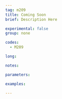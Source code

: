 ```yaml
---
tag: m209
title: Coming Soon
brief: Description Here

experimental: false
group: none

codes:
  - M209

long:

notes:

parameters:

examples:

---
```



